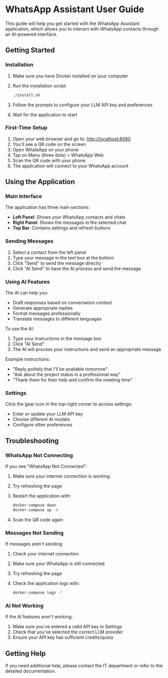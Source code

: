 # WhatsApp Assistant User Guide

This guide will help you get started with the WhatsApp Assistant application, which allows you to interact with WhatsApp contacts through an AI-powered interface.

## Getting Started

### Installation

1. Make sure you have Docker installed on your computer
2. Run the installation script:

   ```bash
   ./install.sh
   ```
3. Follow the prompts to configure your LLM API key and preferences
4. Wait for the application to start

### First-Time Setup

1. Open your web browser and go to: [http://localhost:8080](http://localhost:8080)
2. You'll see a QR code on the screen
3. Open WhatsApp on your phone
4. Tap on Menu (three dots) > WhatsApp Web
5. Scan the QR code with your phone
6. The application will connect to your WhatsApp account

## Using the Application

### Main Interface

The application has three main sections:

- **Left Panel**: Shows your WhatsApp contacts and chats
- **Right Panel**: Shows the messages in the selected chat
- **Top Bar**: Contains settings and refresh buttons

### Sending Messages

1. Select a contact from the left panel
2. Type your message in the text box at the bottom
3. Click "Send" to send the message directly
4. Click "AI Send" to have the AI process and send the message

### Using AI Features

The AI can help you:

- Draft responses based on conversation context
- Generate appropriate replies
- Format messages professionally
- Translate messages to different languages

To use the AI:

1. Type your instructions in the message box
2. Click "AI Send"
3. The AI will process your instructions and send an appropriate message

Example instructions:

- "Reply politely that I'll be available tomorrow"
- "Ask about the project status in a professional way"
- "Thank them for their help and confirm the meeting time"

### Settings

Click the gear icon in the top-right corner to access settings:

- Enter or update your LLM API key
- Choose different AI models
- Configure other preferences

## Troubleshooting

### WhatsApp Not Connecting

If you see "WhatsApp Not Connected":

1. Make sure your internet connection is working
2. Try refreshing the page
3. Restart the application with:

   ```bash
   docker-compose down
   docker-compose up -d
   ```

4. Scan the QR code again

### Messages Not Sending

If messages aren't sending:

1. Check your internet connection
2. Make sure your WhatsApp is still connected
3. Try refreshing the page
4. Check the application logs with:

   ```bash
   docker-compose logs -f
   ```

### AI Not Working

If the AI features aren't working:

1. Make sure you've entered a valid API key in Settings
2. Check that you've selected the correct LLM provider
3. Ensure your API key has sufficient credits/quota

## Getting Help

If you need additional help, please contact the IT department or refer to the detailed documentation.
